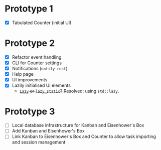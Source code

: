 # Prototype 1

- [x] Tabulated Counter (initial UI)

# Prototype 2

- [x] Refactor event handling
- [x] CLI for Counter settings
- [x] Notifications (`notify-rust`)
- [x] Help page
- [x] UI improvements
- [x] Lazily initialised UI elements
  - ~~[`Lazy`](https://github.com/rust-lang/rust/issues/74465) or `lazy_static`?~~
    Resolved: using `std::lazy`.

# Prototype 3

- [ ] Local database infrastructure for Kanban and Eisenhower's Box
- [ ] Add Kanban and Eisenhower's Box
- [ ] Link Kanban to Eisenhower's Box and Counter to allow task importing and session management
